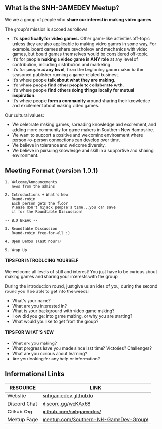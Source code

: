 ## What is the SNH-GAMEDEV Meetup?

We are a group of people who **share our interest in making video games**. 

The group's mission is scoped as follows:

* It's **specifically for video games.** Other game-like activities off-topic unless they are also applicable to making video games in some way. For example, board games share psychology and mechanics with video games, but board games themselves would be considered off-topic.
* It's for people **making a video game in ANY role** at any level of contribution, including distribution and marketing.
* It's for people **at any level**, from the beginning game maker to the seasoned publisher running a game-related business.
* It's where people **talk about what they are making**.
* It's where people **find other people to collaborate with**.
* It's where people **find others doing things locally for mutual inspiration**.
* It's where people **form a community** around sharing their knowledge and excitement about making video games.

Our cultural values:

* We celebrate making games, spreading knowledge and excitement, and adding more community for game makers in Southern New Hampshire.
* We want to support a positive and welcoming environment where person-to-person connections can develop over time.
* We believe in tolerance and welcome diversity.
* We believe in pursuing knowledge and skill in a supportive and sharing environment.


## Meeting Format (version 1.0.1)

```
1. Welcome/Announcements
   news from the admins

2. Introductions + What's New
   Round-robin
   Each person gets the floor
   Please don't hijack people's time...you can save
   it for the Roundtable Discussion!

-- BIO BREAK --

3. Roundtable Discussion
   Round-robin free-for-all :)

4. Open Demos (last hour?)

5. Wrap Up
```
#### TIPS FOR INTRODUCING YOURSELF

We welcome all levels of skill and interest! You just have to be curious about making games and sharing your interests with the group.

During the introduction round, just give us an idea of you; during the second round you'll be able to get into the weeds!

* What's your name?
* What are you interested in?
* What is your background with video game making?
* How did you get into game making, or why you are starting?
* What would you like to get from the group?

#### TIPS FOR WHAT'S NEW

* What are you making?
* What progress have you made since last time? Victories? Challenges?
* What are you curious about learning?
* Are you looking for any help or information?

## Informational Links

RESOURCE | LINK
--- | ---
Website | [snhgamedev.github.io](https://snhgamedev.github.io)
Discord Chat | [discord.gg/wxKAx68](https://discord.gg/wxKAx68)
Github Org | [github.com/snhgamedev/](https://github.com/snhgamedev/)
Meetup Page | [meetup.com/Southern-NH-GameDev-Group/](https://www.meetup.com/Southern-NH-GameDev-Group/)



